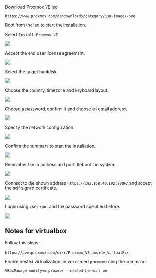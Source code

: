Download Proxmox VE iso

`https://www.proxmox.com/de/downloads/category/iso-images-pve`

Boot from the iso to start the installation.

Select `Install Proxmox VE`

![](./images/setup-proxmox/1.png)

Accept the end user license agreement.

![](./images/setup-proxmox/2.png)

Select the target harddisk.

![](./images/setup-proxmox/3.png)

Choose the country, timezone and keyboard layout.

![](./images/setup-proxmox/4.png)

Choose a password, confirm it and choose an email address.

![](./images/setup-proxmox/5.png)

Specify the network configuration.

![](./images/setup-proxmox/6.png)

Confirm the summary to start the installation.

![](./images/setup-proxmox/7.png)

Remember the ip address and port. Reboot the system.

![](./images/setup-proxmox/8.png)

Connect to the shown address `https://192.168.40.192:8006/` and accept the self signed certificate.

![](./images/setup-proxmox/9.png)

Login using user `root` and the password specified before.

![](./images/setup-proxmox/10.png)






## Notes for virtualbox
Follow this steps:

`https://pve.proxmox.com/wiki/Proxmox_VE_inside_VirtualBox`.

Enable nested virtualization on vm named `proxmox` using the command

`VBoxManage modifyvm proxmox --nested-hw-virt on`

